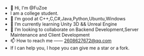 - 👋 Hi, I'm @FuZoe
- I am a college student.
- 👀 I’m good at C++,C,C#,Java,Python,Ubuntu,Windows
- 🌱 I’m currently learning Unity 3D && Unreal Engine
- 💞️ I’m looking to collaborate on Backend Development,Server Maintenance and Client Development
- 📫 How to reach me —— 2608627672@qq.com
- If I can help you, I hope you can give me a star or a fork.
